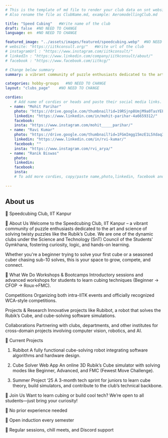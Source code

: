```yaml
---
# This is the template of md file to render your club data on snt website. The below example is of Aeromodelling Club, please modify the data according to your clunb.
# Also rename the file as ClubName.md, example: AeromodellingClub.md

title: "Speed Cubing"   #Write name of the club
draft: false  #NO NEED TO CHANGE
language: en  #NO NEED TO CHANGE

featured_image: "../assets/images/featured/speedcubing.webp"  #NO NEED TO CHANGE
# website: "https://iitkconsult.org/"   #Write url of the club
# instagramUrl : "https://www.instagram.com/iitkconsult/"
# linkedIn : "https://www.linkedin.com/company/iitkconsult/about/"
# facebook : "https://www.facebook.com/iitkcg/"

# Change below summary
summary: a vibrant community of puzzle enthusiasts dedicated to the art and science of solving twisty puzzles like the Rubik’s Cube. We are one of the dynamic clubs under the Science and Technology (SnT) Council of the Students' Gymkhana, fostering curiosity, logic, and hands-on learning.

categories: hobby-groups   #NO NEED TO CHANGE
layout: "clubs_page"    #NO NEED TO CHANGE

cordies:
    # Add name of cordies or heads and paste their social media links.
  - name: "Mohit Parihar"
    photo: "https://drive.google.com/thumbnail?id=19RSjnp8UmjM9a0TasYEFRpzOyvtsAw4V&sz=w1000"
    linkedin: "https://www.linkedin.com/in/mohit-parihar-4a6659312/"
    facebook: 
    insta: "https://www.instagram.com/mohit_____parihar/"
  - name: "Ravi Kumar"
    photo: "https://drive.google.com/thumbnail?id=1FGmImgg15mzE1L5Xdaq3FHkKiGRNrZpt&sz=w1000"
    linkedin: "https://www.linkedin.com/in/rvi-kumar/"
    facebook: ""
    insta: "https://www.instagram.com/rvi_arya/"
  - name: "Ranik Biswas"
    photo: 
    linkedin:
    facebook: 
    insta:
    # To add more cordies, copy/paste name,photo,linkedin, facebook and insta in same format as above.
    
---
```


<!-- Write about us section -->
## About us
 	
🧩 Speedcubing Club, IIT Kanpur

🏁 About Us
Welcome to the Speedcubing Club, IIT Kanpur – a vibrant community of puzzle enthusiasts dedicated to the art and science of solving twisty puzzles like the Rubik’s Cube. We are one of the dynamic clubs under the Science and Technology (SnT) Council of the Students' Gymkhana, fostering curiosity, logic, and hands-on learning.

Whether you're a beginner trying to solve your first cube or a seasoned cuber chasing sub-10 solves, this is your space to grow, compete, and connect.

🚀 What We Do
Workshops & Bootcamps
Introductory sessions and advanced workshops for students to learn cubing techniques (Beginner → CFOP → Roux->FMC).

Competitions
Organizing both intra-IITK events and officially recognized WCA-style competitions.

Projects & Research
Innovative projects like Rubibot, a robot that solves the Rubik’s Cube, and cube-solving software simulations.

Collaborations
Partnering with clubs, departments, and other institutes for cross-domain projects involving computer vision, robotics, and AI.

🧪 Current Projects
1. Rubibot
A fully functional cube-solving robot integrating software algorithms and hardware design.

2. Cube Solver Web App
An online 3D Rubik’s Cube simulator with solving modes like Beginner, Advanced, and FMC (Fewest Move Challenge).

3. Summer Project ‘25
A 3-month tech sprint for juniors to learn cube theory, build simulators, and contribute to the club’s technical backbone.

🎯 Join Us
Want to learn cubing or build cool tech?
We’re open to all students—just bring your curiosity!

🧠 No prior experience needed

🤝 Open induction every semester

💬 Regular sessions, chill meets, and Discord support